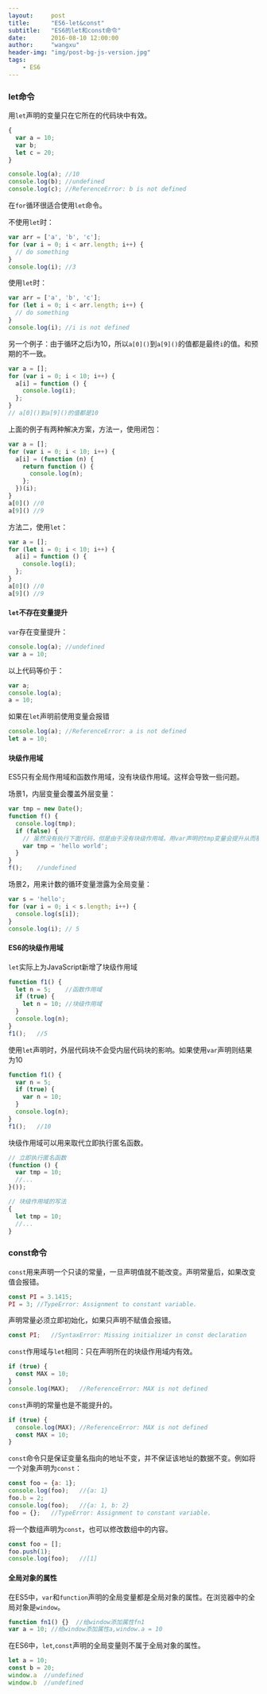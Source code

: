```yaml
---
layout:     post
title:      "ES6-let&const"
subtitle:   "ES6的let和const命令"
date:       2016-08-10 12:00:00
author:     "wangxu"
header-img: "img/post-bg-js-version.jpg"
tags:
    - ES6
---
```


### let命令

用`let`声明的变量只在它所在的代码块中有效。

```javascript
{
  var a = 10;
  var b;
  let c = 20;
}

console.log(a); //10
console.log(b); //undefined
console.log(c); //ReferenceError: b is not defined
```

在`for`循环很适合使用`let`命令。

不使用`let`时：

```javascript
var arr = ['a', 'b', 'c'];
for (var i = 0; i < arr.length; i++) {
  // do something
}
console.log(i); //3
```

使用`let`时：

```javascript
var arr = ['a', 'b', 'c'];
for (let i = 0; i < arr.length; i++) {
  // do something
}
console.log(i); //i is not defined
```

另一个例子：由于循环之后i为10，所以`a[0]()`到`a[9]()`的值都是最终`i`的值。和预期的不一致。

```javascript
var a = [];
for (var i = 0; i < 10; i++) {
  a[i] = function () {
    console.log(i);
  };
}
// a[0]()到a[9]()的值都是10
```

上面的例子有两种解决方案，方法一，使用闭包：

```javascript
var a = [];
for (var i = 0; i < 10; i++) {
  a[i] = (function (n) {
    return function () {
      console.log(n);
    };
  })(i);
}
a[0]() //0
a[9]() //9
```

方法二，使用`let`：

```javascript
var a = [];
for (let i = 0; i < 10; i++) {
  a[i] = function () {
    console.log(i);
  };
}
a[0]() //0
a[9]() //9
```

#### `let`不存在变量提升

`var`存在变量提升：

```javascript
console.log(a); //undefined
var a = 10;
```

以上代码等价于：

```javascript
var a;
console.log(a);
a = 10;
```

如果在`let`声明前使用变量会报错

```javascript
console.log(a); //ReferenceError: a is not defined
let a = 10;
```

#### 块级作用域

ES5只有全局作用域和函数作用域，没有块级作用域。这样会导致一些问题。

场景1，内层变量会覆盖外层变量：

```javascript
var tmp = new Date();
function f() {
  console.log(tmp);
  if (false) {
    // 虽然没有执行下面代码，但是由于没有块级作用域。用var声明的tmp变量会提升从而覆盖外层的tmp变量
    var tmp = 'hello world';
  }
}
f();    //undefined
```

场景2，用来计数的循环变量泄露为全局变量：

```javascript
var s = 'hello';
for (var i = 0; i < s.length; i++) {
  console.log(s[i]);
}
console.log(i); // 5
```

#### ES6的块级作用域

`let`实际上为JavaScript新增了块级作用域

```javascript
function f1() {
  let n = 5;    //函数作用域
  if (true) {
    let n = 10; //块级作用域
  }
  console.log(n);
}
f1();   //5
```

使用`let`声明时，外层代码块不会受内层代码块的影响。如果使用`var`声明则结果为10

```javascript
function f1() {
  var n = 5;
  if (true) {
    var n = 10;
  }
  console.log(n);
}
f1();   //10
```

块级作用域可以用来取代立即执行匿名函数。

```javascript
// 立即执行匿名函数
(function () {
  var tmp = 10;
  //...
}());

// 块级作用域的写法
{
  let tmp = 10;
  //...
}
```

### const命令

`const`用来声明一个只读的常量，一旦声明值就不能改变。声明常量后，如果改变值会报错。

```javascript
const PI = 3.1415;
PI = 3; //TypeError: Assignment to constant variable.
```

声明常量必须立即初始化，如果只声明不赋值会报错。

```javascript
const PI;   //SyntaxError: Missing initializer in const declaration
```

`const`作用域与`let`相同：只在声明所在的块级作用域内有效。

```javascript
if (true) {
  const MAX = 10;
}
console.log(MAX);   //ReferenceError: MAX is not defined
```

`const`声明的常量也是不能提升的。

```javascript
if (true) {
  console.log(MAX); //ReferenceError: MAX is not defined
  const MAX = 10;
}
```

`const`命令只是保证变量名指向的地址不变，并不保证该地址的数据不变。例如将一个对象声明为`const`：

```javascript
const foo = {a: 1};
console.log(foo);   //{a: 1}
foo.b = 2;
console.log(foo);   //{a: 1, b: 2}
foo = {};   //TypeError: Assignment to constant variable.
```

将一个数组声明为`const`，也可以修改数组中的内容。

```javascript
const foo = [];
foo.push(1);
console.log(foo);   //[1]
```

#### 全局对象的属性

在ES5中，`var`和`function`声明的全局变量都是全局对象的属性。在浏览器中的全局对象是`window`。

```javascript
function fn1() {}  //给window添加属性fn1
var a = 10; //给window添加属性a,window.a = 10
```

在ES6中，`let`,`const`声明的全局变量则不属于全局对象的属性。

```javascript
let a = 10;
const b = 20;
window.a  //undefined
window.b  //undefined
```



